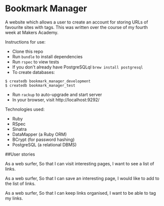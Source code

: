 # Bookmark Manager

A website which allows a user to create an account for storing URLs of favourite sites with tags. This was written over the course of my fourth week at Makers Academy.


Instructions for use:
- Clone this repo
- Run ```bundle``` to install dependencies
- Run ```rspec``` to view tests
- If you don't already have PostgreSQLql ```brew install postgresql```
- To create databases:
```
$ createdb bookmark_manager_development
$ createdb bookmark_manager_test
```
- Run ```rackup``` to auto-upgrade and start server
- In your browser, visit http://localhost:9292/

Technologies used:
- Ruby
- RSpec
- Sinatra
- DataMapper (a Ruby ORM)
- BCrypt (for password hashing)
- PostgreSQL (a relational DBMS)


##User stories

As a web surfer,
So that I can visit interesting pages,
I want to see a list of links.

As a web surfer,
So that I can save an interesting page,
I would like to add to the list of links.

As a web surfer,
So that I can keep links organised,
I want to be able to tag my links.
